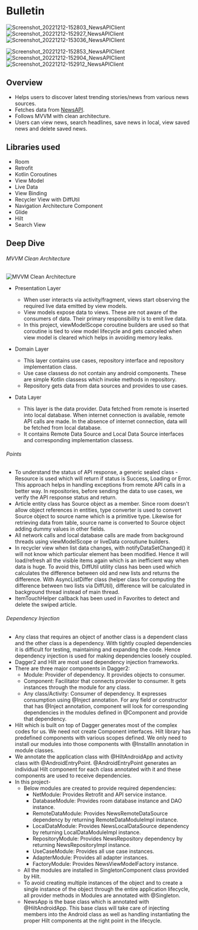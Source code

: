 # Bulletin
![Screenshot_20221212-152803_NewsAPIClient](https://user-images.githubusercontent.com/39825424/207020868-d3a0e2ad-0dc2-46b8-b0c6-41b356a7b72f.jpg) 
![Screenshot_20221212-152927_NewsAPIClient](https://user-images.githubusercontent.com/39825424/207021011-9093d22b-9eb3-4bb8-be58-8778ab6f0a1f.jpg) 
![Screenshot_20221212-153036_NewsAPIClient](https://user-images.githubusercontent.com/39825424/207021033-51e51415-18c2-4b81-9686-913ee0dede78.jpg) 

![Screenshot_20221212-152853_NewsAPIClient](https://user-images.githubusercontent.com/39825424/207021063-5431c52c-ae7b-4922-8a6e-6b3a13b3d0d6.jpg) 
![Screenshot_20221212-152904_NewsAPIClient](https://user-images.githubusercontent.com/39825424/207021090-2c14b582-846f-4cc9-b8d8-b1e3a64982ea.jpg) 
![Screenshot_20221212-152912_NewsAPIClient](https://user-images.githubusercontent.com/39825424/207021117-a24e1992-a83b-4cd4-9485-211438487d93.jpg)

## Overview
* Helps users to discover latest trending stories/news from various news sources. 
* Fetches data from [NewsAPI](https://newsapi.org/). 
* Follows MVVM with clean architecture.
* Users can view news, search headlines, save news in local, view saved news and delete saved news.

## Libraries used
* Room
* Retrofit
* Kotlin Coroutines
* View Model
* Live Data
* View Binding
* Recycler View with DiffUtil
* Navigation Architecture Component
* Glide
* Hilt
* Search View

## Deep Dive
###### MVVM Clean Architecture
![MVVM Clean Architecture](https://user-images.githubusercontent.com/39825424/206482851-5dac75fe-1bbc-4f4b-ac48-a6ee51614ee7.jpg)

* Presentation Layer
   * When user interacts via activity/fragment, views start observing the required live data emitted by view models.
   * View models expose data to views. These are not aware of the consumers of data. Their primary responsibility is to emit live data.
   * In this project, viewModelScope coroutine builders are used so that coroutine is tied to view model lifecycle and gets canceled when view model is cleared which helps in avoiding memory leaks.

* Domain Layer
  * This layer contains use cases, repository interface and repository implementation class.
  * Use case classess do not contain any android components. These are simple Kotlin classess which invoke methods in repository.
  * Repository gets data from data sources and provides to use cases.

* Data Layer
   * This layer is the data provider. Data fetched from remote is inserted into local database. When internet connection is available, remote API calls are made. In the absence of internet connection, data will be fetched from local database.
   * It contains Remote Data Source and Local Data Source interfaces and corresponding implementation classess.

###### Points
* To understand the status of API response, a generic sealed class - Resource is used which will return if status is Success, Loading or Error. This approach helps in handling exceptions from remote API calls in a better way. In repositories, before sending the data to use cases, we verify the API response status and return.
* Article entity class has Source object as a member. Since room doesn't allow object references in entities, type converter is used to convert Source object to source name which is a primitive type. Likewise for retrieving data from table, source name is converted to Source object adding dummy values in other fields.
* All network calls and local database calls are made from background threads using viewModelScope or liveData coroutiune builders.
* In recycler view when list data changes, with notifyDataSetChanged() it will not know which particular element has been modified. Hence it will load/refresh all the visible items again which is an inefficient way when data is huge. To avoid this, DiffUtil utility class has been used which calculates the difference between old and new lists and returns the difference. With AsyncListDiffer class (helper class for computing the difference between two lists via DiffUtil), difference will be calculated in background thread instead of main thread.
* ItemTouchHelper callback has been used in Favorites to detect and delete the swiped article.

###### Dependency Injection
* Any class that requires an object of another class is a dependent class and the other class is a dependency. With tightly coupled dependencies it is difficult for testing, maintaining and expanding the code. Hence dependency injection is used for making dependencies loosely coupled.
* Dagger2 and Hilt are most used dependency injection frameworks.
* There are three major components in Dagger2:
    * Module: Provider of dependency. It provides objects to consumer.
    * Component: Facilitator that connects provider to consumer. It gets instances through the module for any class. 
    * Any class/Activity: Consumer of dependency. It expresses consumption using @Inject annotation. For any field or constructor that has @Inject annotation, component will look for corresponding dependencies in the modules defined in @Component and provide that dependency.
* Hilt which is built on top of Dagger generates most of the complex codes for us. We need not create Component interfaces. Hilt library has predefined components with various scopes defined. We only need to install our modules into those components with @InstallIn annotation in module classes.
* We annotate the application class with @HiltAndroidApp and activity class with @AndroidEntryPoint. @AndroidEntryPoint generates an individual Hilt component for each class annotated with it and these components are used to receive dependencies.
* In this project-
  * Below modules are created to provide required dependencies:
    * NetModule: Provides Retrofit and API service instance.
    * DatabaseModule: Provides room database instance and DAO instance.
    * RemoteDataModule: Provides NewsRemoteDataSource dependency by returning RemoteDataModuleImpl instance.
    * LocalDataModule: Provides NewsLocalDataSource dependency by returning LocalDataModuleImpl instance.
    * RepositoryModule: Provides NewsRepository dependency by returning NewsRepositoryImpl instance.
    * UseCaseModule: Provides all use case instances.
    * AdapterModule: Provides all adapter instances.
    * FactoryModule: Provides NewsViewModelFactory instance.
  * All the modules are installed in SingletonComponent class provided by Hilt.
  * To avoid creating multiple instances of the object and to create a single instance of the object through the entire application lifecycle, all provider methods in     Modules are annotated with @Singleton.
  * NewsApp is the base class which is annotated with @HiltAndroidApp. This base class will take care of injecting members into the Android class as well as handling   instantiating the proper Hilt components at the right point in the lifecycle.
